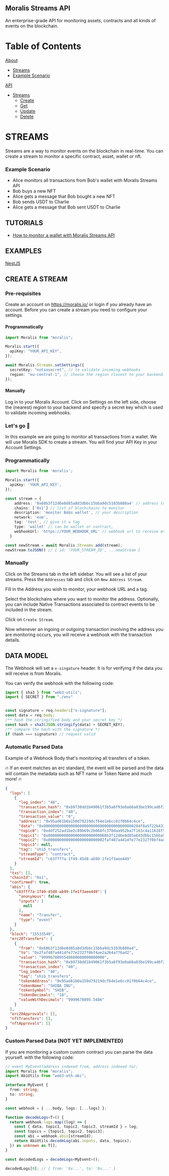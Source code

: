 ## Moralis Streams API

An enterprise-grade API for monitoring assets, contracts and all kinds of events
on the blockchain.

# Table of Contents

[About](#headers)

- [Streams](#header-1)
- [Example Scenario](#header-2)

[API](#emphasis)

- [Streams](#header-3)
  - [Create](#header-33)
  - [Get](#header-4)
  - [Update](#header-5)
  - [Delete](#header-6)

# STREAMS

Streams are a way to monitor events on the blockchain in real-time. You can
create a stream to monitor a specific contract, asset, wallet or nft.

### Example Scenario

- Alice monitors all transactions from Bob's wallet with Moralis Streams API
- Bob buys a new NFT
- Alice gets a message that Bob bought a new NFT
- Bob sends USDT to Charlie
- Alice gets a message that Bob sent USDT to Charlie

## TUTORIALS

- [How to monitor a wallet with Moralis Streams API]("")

## EXAMPLES

[NestJS](https://github.com/MoralisWeb3/streams-beta/tree/main/examples/nestjs)

## CREATE A STREAM

### Pre-requisites

Create an account on https://moralis.io/ or login if you already have an
account. Before you can create a stream you need to configure your settings.

#### Programmatically

```typescript
import Moralis from "moralis";

Moralis.start({
  apiKey: "YOUR_API_KEY",
});

await Moralis.Streams.setSettings({
  secretKey: "notsosecret", // to validate incoming webhooks
  region: "eu-central-1", // choose the region closest to your backend
});
```

#### Manually

Log in to your Moralis Account. Click on Settings on the left side, choose the
(nearest) region to your backend and specify a secret key which is used to
validate incoming webhooks.

### Let's go 🚀

In this example we are going to monitor all transactions from a wallet. We will
use Moralis SDK to create a stream. You will find your API Key in your Account
Settings.

### Programmatically

```typescript
import Moralis from 'moralis';

Moralis.start({
  apiKey: 'YOUR_API_KEY',
});

const stream = {
    address: '0x68b3f12d6e8d85a8d3dbbc15bba9dc5103b888a4' // address to monitor
    chains: ['0x1'] // list of blockchains to monitor
    description: 'monitor Bobs wallet', // your description
    network: 'evm',
    tag: 'test', // give it a tag
    type: 'wallet' // can be wallet or contract,
    webhookUrl: 'https://YOUR_WEBHOOK_URL' // webhook url to receive events,
  }

const newStream = await Moralis.Streams.add(stream);
newStream.toJSON() // { id: 'YOUR_STREAM_ID', ...newStream }
```

### Manually

Click on the Streams tab in the left sidebar. You will see a list of your
streams. Press the `Addresses` tab and click on `New Address Stream`.

Fill in the Address you wish to monitor, your webhook URL and a tag.

Select the blockchains where you want to monitor the address. Optionally, you
can include Native Transactions associated to contract events to be included in
the stream.

Click on `Create Stream`.

Now whenever an ingoing or outgoing transaction involving the address you are
monitoring occurs, you will receive a webhook with the transaction details.

## DATA MODEL

The Webhook will set a `x-singature` header. It is for verifying if the data you
will receive is from Moralis.

You can verify the webhook with the following code:

```typescript
import { sha3 } from "web3-utils";
import { SECRET } from "./env"


const signature = req.headers["x-signature"];
const data = req.body;
/** hash the stringified body and your secret key */
const hash = sha3(JSON.stringify(data) + SECRET_KEY);
/** compare the hash with the signature */
if (hash === signature) // request valid
```

### Automatic Parsed Data

Example of a Webhook Body that's monitoring all transfers of a token.

🔥 If an event matches an erc standard, the event will be parsed and the data
will contain the metadata such as NFT name or Token Name and much more! 🔥

```json
{
  "logs": [
    {
      "log_index": "48",
      "transaction_hash": "0xb9730dd1b49061f3b5a6f93e0a66a03be199cad6f21ba5e8747a8087754e3e",
      "transaction_index": "40",
      "transaction_value": "0",
      "address": "0x95ad61b0a150d79219dcf64e1e6cc01f0b64c4ce",
      "data": "0x0000000000000000000000000000000000000000204f8a5f22b432605d238000",
      "topic0": "0xddf252ad1be2c89b69c2b068fc378daa952ba7f163c4a11628f55a4df523b3ef",
      "topic1": "0x00000000000000000000000068b3f12d6e8d85a8d3dbbc15bba9dc5103b888a4",
      "topic2": "0x0000000000000000000000002faf487a4414fe77e2327f0bf4ae2a264a776ad2",
      "topic3": null,
      "tag": "shib_transfers",
      "streamType": "contract",
      "streamId": "c63fff7a-1f49-45d8-ab99-1fe1f3aee449"
    }
  ],
  "txs": [],
  "chainId": "0x1",
  "confirmed": true,
  "abis": {
    "c63fff7a-1f49-45d8-ab99-1fe1f3aee449": {
      "anonymous": false,
      "inputs": [
        null
      ],
      "name": "Transfer",
      "type": "event"
    }
  },
  "block": "15533549",
  "erc20Transfers": [
    {
      "from": "0x68b3f12d6e8d85a8d3dbbc15bba9dc5103b888a4",
      "to": "0x2faf487a4414fe77e2327f0bf4ae2a264a776ad2",
      "value": "9999678895548600000000000000",
      "transaction_hash": "0xb9730dd1b49061f3b5a6f93e0a66a03be199cad6f21ba5e8747a8087754e3e",
      "transaction_index": "40",
      "log_index": "48",
      "tag": "shib_transfers",
      "tokenAddress": "0x95ad61b0a150d79219dcf64e1e6cc01f0b64c4ce",
      "tokenName": "SHIBA INU",
      "tokenSymbol": "SHIB",
      "tokenDecimals": "18",
      "valueWithDecimals": "9999678895.5486"
    }
  ],
  "erc20Approvals": [],
  "nftTransfers": [],
  "nftApprovals": []
}
```

### Custom Parsed Data (NOT YET IMPLEMENTED)

If you are monitoring a custom custom contract you can parse the data yourself.
with the following code:

```typescript
// event MyEvent(address indexed from, address indexed to);
import Moralis from "moralis";
import AbiUtils from "web3-eth-abi";

interface MyEvent {
  from: string;
  to: string;
}

const webhook = { ...body, logs: [...logs] };

function decodeLogs<T>() {
  return webhook.logs.map((log) => {
    const { data, topic1, topic2, topic3, streamId } = log;
    const topics = [topic1, topic2, topic3];
    const abi = webhook.abis[streamId];
    return AbiUtils.decodeLog(abi.inputs, data, topics);
  }) as unknown as T[];
}

const decodedLogs = decodeLogs<MyEvent>();

decodedLogs[0]; // { from: '0x...', to: '0x...' }
```
